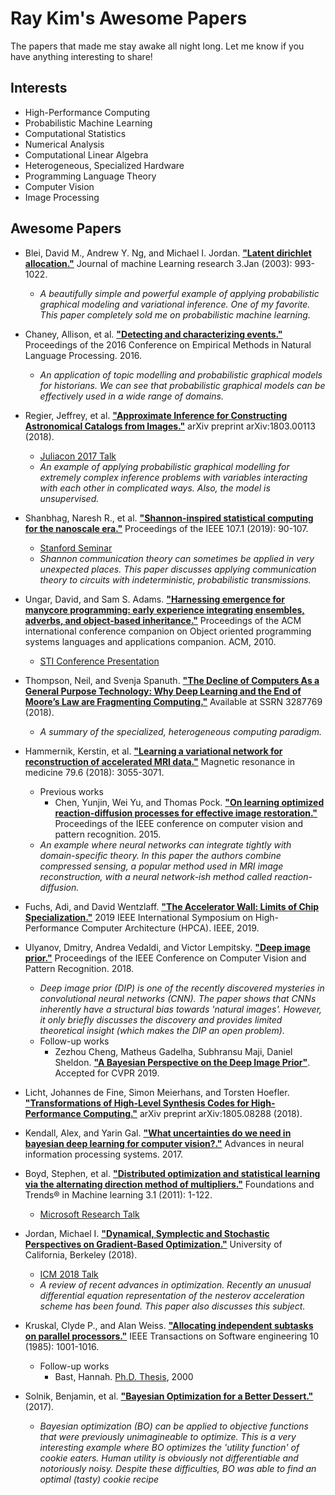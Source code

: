 # Ray Kim's Awesome Papers
The papers that made me stay awake all night long.
Let me know if you have anything interesting to share!

## Interests
* High-Performance Computing
* Probabilistic Machine Learning
* Computational Statistics
* Numerical Analysis
* Computational Linear Algebra
* Heterogeneous, Specialized Hardware
* Programming Language Theory
* Computer Vision
* Image Processing

## Awesome Papers
* Blei, David M., Andrew Y. Ng, and Michael I. Jordan. [**"Latent dirichlet allocation."**](http://www.jmlr.org/papers/volume3/blei03a/blei03a.pdf) Journal of machine Learning research 3.Jan (2003): 993-1022.
    * *A beautifully simple and powerful example of applying probabilistic graphical modeling and variational inference. One of my favorite. This paper completely sold me on probabilistic machine learning.*

* Chaney, Allison, et al. [**"Detecting and characterizing events."**](http://dirichlet.net/pdf/chaney16detecting.pdf) Proceedings of the 2016 Conference on Empirical Methods in Natural Language Processing. 2016.
    * *An application of topic modelling and probabilistic graphical models for historians. We can see that probabilistic graphical models can be effectively used in a wide range of domains.*

* Regier, Jeffrey, et al. [**"Approximate Inference for Constructing Astronomical Catalogs from Images."**](https://arxiv.org/abs/1803.00113) arXiv preprint arXiv:1803.00113 (2018).
    * [Juliacon 2017 Talk](https://juliacomputing.com/case-studies/celeste.html)
    * *An example of applying probabilistic graphical modelling for extremely complex inference problems with variables interacting with each other in complicated ways. Also, the model is unsupervised.*
    
* Shanbhag, Naresh R., et al. [**"Shannon-inspired statistical computing for the nanoscale era."**](https://ieeexplore.ieee.org/document/8482253) Proceedings of the IEEE 107.1 (2019): 90-107.
    * [Stanford Seminar](https://www.youtube.com/watch?v=zwzYNura0Ps)
    * *Shannon communication theory can sometimes be applied in very unexpected places. This paper discusses applying communication theory to circuits with indeterministic, probabilistic transmissions.*
    
* Ungar, David, and Sam S. Adams. [**"Harnessing emergence for manycore programming: early experience integrating ensembles, adverbs, and object-based inheritance."**](https://dl.acm.org/citation.cfm?id=1869546) Proceedings of the ACM international conference companion on Object oriented programming systems languages and applications companion. ACM, 2010.
    * [STI Conference Presentation](https://youtu.be/GBtqQwcJoN0)
    
* Thompson, Neil, and Svenja Spanuth. [**"The Decline of Computers As a General Purpose Technology: Why Deep Learning and the End of Moore’s Law are Fragmenting Computing."**](https://papers.ssrn.com/sol3/papers.cfm?abstract_id=3287769) Available at SSRN 3287769 (2018).
    * *A summary of the specialized, heterogeneous computing paradigm.*
    
* Hammernik, Kerstin, et al. [**"Learning a variational network for reconstruction of accelerated MRI data."**](https://arxiv.org/abs/1704.00447) Magnetic resonance in medicine 79.6 (2018): 3055-3071.
    * Previous works
        * Chen, Yunjin, Wei Yu, and Thomas Pock. [**"On learning optimized reaction-diffusion processes for effective image restoration."**](https://arxiv.org/abs/1503.05768) Proceedings of the IEEE conference on computer vision and pattern recognition. 2015.
    * *An example where neural networks can integrate tightly with domain-specific theory. In this paper the authors combine compressed sensing, a popular method used in MRI image reconstruction, with a neural network-ish method called reaction-diffusion.*
    
* Fuchs, Adi, and David Wentzlaff. [**"The Accelerator Wall: Limits of Chip Specialization."**](http://parallel.princeton.edu/papers/wall-hpca19.pdf) 2019 IEEE International Symposium on High-Performance Computer Architecture (HPCA). IEEE, 2019.

* Ulyanov, Dmitry, Andrea Vedaldi, and Victor Lempitsky. [**"Deep image prior."**](https://arxiv.org/abs/1711.10925) Proceedings of the IEEE Conference on Computer Vision and Pattern Recognition. 2018. 
    * *Deep image prior (DIP) is one of the recently discovered mysteries in convolutional neural networks (CNN). The paper shows that CNNs inherently have a structural bias towards 'natural images'. However, it only briefly discusses the discovery and provides limited theoretical insight (which makes the DIP an open problem).*
    * Follow-up works
        * Zezhou Cheng, Matheus Gadelha, Subhransu Maji, Daniel Sheldon. [**"A Bayesian Perspective on the Deep Image Prior"**](https://arxiv.org/abs/1904.07457). Accepted for CVPR 2019.
        
* Licht, Johannes de Fine, Simon Meierhans, and Torsten Hoefler. [**"Transformations of High-Level Synthesis Codes for High-Performance Computing."**](https://arxiv.org/abs/1805.08288) arXiv preprint arXiv:1805.08288 (2018).

* Kendall, Alex, and Yarin Gal. [**"What uncertainties do we need in bayesian deep learning for computer vision?."**](https://arxiv.org/abs/1703.04977) Advances in neural information processing systems. 2017.

* Boyd, Stephen, et al. [**"Distributed optimization and statistical learning via the alternating direction method of multipliers."**](http://web.stanford.edu/~boyd/papers/admm_distr_stats.html) Foundations and Trends® in Machine learning 3.1 (2011): 1-122.
    * [Microsoft Research Talk](https://www.youtube.com/watch?v=Xg0ozgCXXB8)
    
* Jordan, Michael I. [**"Dynamical, Symplectic and Stochastic Perspectives on Gradient-Based Optimization."**](https://eta.impa.br/dl/PL012.pdf) University of California, Berkeley (2018).
    * [ICM 2018 Talk](https://www.youtube.com/watch?v=wXNWVhE2Dl4)
    * *A review of recent advances in optimization. Recently an unusual differential equation representation of the nesterov acceleration scheme has been found. This paper also discusses this subject.*
    
* Kruskal, Clyde P., and Alan Weiss. [**"Allocating independent subtasks on parallel processors."**](https://ieeexplore.ieee.org/abstract/document/1701915) IEEE Transactions on Software engineering 10 (1985): 1001-1016.
    * Follow-up works
        * Bast, Hannah. [Ph.D. Thesis](http://ad.informatik.uni-freiburg.de/files/phd-thesis-hannah-bast.pdf/view?set_language=en), 2000
        
* Solnik, Benjamin, et al. [**"Bayesian Optimization for a Better Dessert."**](https://static.googleusercontent.com/media/research.google.com/en//pubs/archive/46507.pdf) (2017).
    * *Bayesian optimization (BO) can be applied to objective functions that were previously unimagineable to optimize. This is a very interesting example where BO optimizes the 'utility function' of cookie eaters. Human utility is obviously not differentiable and notoriously noisy. Despite these difficulties, BO was able to find an optimal (tasty) cookie recipe*
